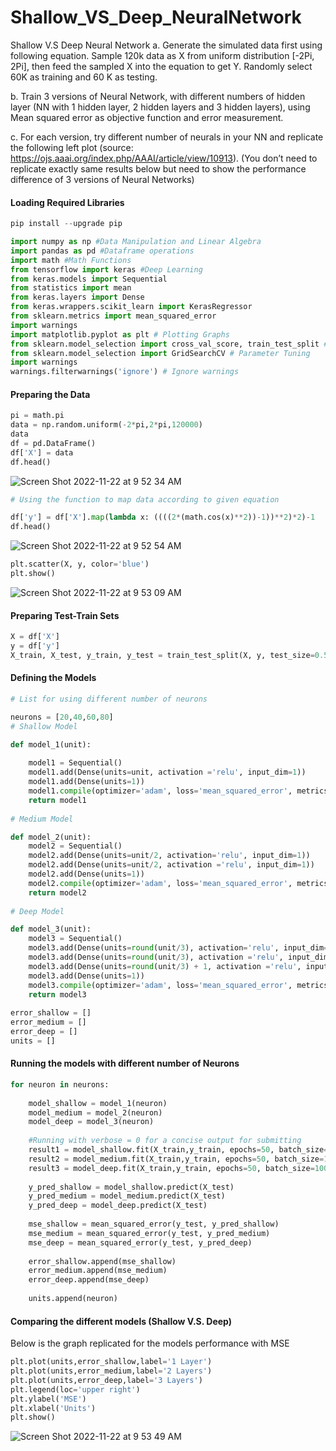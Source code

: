 # Shallow_VS_Deep_NeuralNetwork


Shallow V.S Deep Neural Network
a. Generate the simulated data first using following equation. Sample 120k data as X from uniform distribution [-2Pi, 2Pi], then feed the sampled X into the equation to get Y. Randomly select 60K as training and 60 K as testing.

b. Train 3 versions of Neural Network, with different numbers of hidden layer (NN with 1 hidden layer, 2 hidden layers and 3 hidden layers), using Mean squared error as objective function and error measurement.

c. For each version, try different number of neurals in your NN and replicate the following left plot (source: https://ojs.aaai.org/index.php/AAAI/article/view/10913). (You don’t need to replicate exactly same results below but need to show the performance difference of 3 versions of Neural Networks)


#### Loading Required Libraries

```python
pip install --upgrade pip

import numpy as np #Data Manipulation and Linear Algebra
import pandas as pd #Dataframe operations
import math #Math Functions
from tensorflow import keras #Deep Learning
from keras.models import Sequential
from statistics import mean
from keras.layers import Dense
from keras.wrappers.scikit_learn import KerasRegressor
from sklearn.metrics import mean_squared_error
import warnings
import matplotlib.pyplot as plt # Plotting Graphs
from sklearn.model_selection import cross_val_score, train_test_split # Cross Validation and Splitting Test/Tra
from sklearn.model_selection import GridSearchCV # Parameter Tuning
import warnings
warnings.filterwarnings('ignore') # Ignore warnings
```

#### Preparing the Data

```python
pi = math.pi
data = np.random.uniform(-2*pi,2*pi,120000)
data
df = pd.DataFrame()
df['X'] = data
df.head()
```
![Screen Shot 2022-11-22 at 9 52 34 AM](https://user-images.githubusercontent.com/50436546/203359893-9d2c6583-1487-4590-b984-de8274f392a1.png)

```python
# Using the function to map data according to given equation

df['y'] = df['X'].map(lambda x: ((((2*(math.cos(x)**2))-1))**2)*2)-1
df.head()
```

![Screen Shot 2022-11-22 at 9 52 54 AM](https://user-images.githubusercontent.com/50436546/203359981-14026876-673e-4596-824d-4206c3e83272.png)

```python
plt.scatter(X, y, color='blue')
plt.show()
```
![Screen Shot 2022-11-22 at 9 53 09 AM](https://user-images.githubusercontent.com/50436546/203360039-09b09c42-e6c5-47c8-90ff-48b9c7d05a28.png)

#### Preparing Test-Train Sets
```python
X = df['X']
y = df['y']
X_train, X_test, y_train, y_test = train_test_split(X, y, test_size=0.5, random_state=42)
```
#### Defining the Models
```python
# List for using different number of neurons

neurons = [20,40,60,80]
# Shallow Model

def model_1(unit):
    
    model1 = Sequential()
    model1.add(Dense(units=unit, activation ='relu', input_dim=1))
    model1.add(Dense(units=1))
    model1.compile(optimizer='adam', loss='mean_squared_error', metrics=['mse'])
    return model1
    
# Medium Model

def model_2(unit):
    model2 = Sequential()
    model2.add(Dense(units=unit/2, activation='relu', input_dim=1))
    model2.add(Dense(units=unit/2, activation ='relu', input_dim=1))
    model2.add(Dense(units=1))
    model2.compile(optimizer='adam', loss='mean_squared_error', metrics=['mse'])
    return model2
    
# Deep Model

def model_3(unit):
    model3 = Sequential()
    model3.add(Dense(units=round(unit/3), activation='relu', input_dim=1))
    model3.add(Dense(units=round(unit/3), activation ='relu', input_dim=1))
    model3.add(Dense(units=round(unit/3) + 1, activation ='relu', input_dim=1))
    model3.add(Dense(units=1))
    model3.compile(optimizer='adam', loss='mean_squared_error', metrics=['mse'])
    return model3
    
error_shallow = []
error_medium = []
error_deep = []
units = []
```

#### Running the models with different number of Neurons

```python
for neuron in neurons:
    
    model_shallow = model_1(neuron)
    model_medium = model_2(neuron)
    model_deep = model_3(neuron)
    
    #Running with verbose = 0 for a concise output for submitting
    result1 = model_shallow.fit(X_train,y_train, epochs=50, batch_size=100, verbose=0)
    result2 = model_medium.fit(X_train,y_train, epochs=50, batch_size=100, verbose=0)
    result3 = model_deep.fit(X_train,y_train, epochs=50, batch_size=100, verbose=0)
    
    y_pred_shallow = model_shallow.predict(X_test)
    y_pred_medium = model_medium.predict(X_test)
    y_pred_deep = model_deep.predict(X_test)
    
    mse_shallow = mean_squared_error(y_test, y_pred_shallow)
    mse_medium = mean_squared_error(y_test, y_pred_medium)
    mse_deep = mean_squared_error(y_test, y_pred_deep)
    
    error_shallow.append(mse_shallow)
    error_medium.append(mse_medium)
    error_deep.append(mse_deep)
    
    units.append(neuron)
```


#### Comparing the different models (Shallow V.S. Deep)

Below is the graph replicated for the models performance with MSE

```python
plt.plot(units,error_shallow,label='1 Layer')
plt.plot(units,error_medium,label='2 Layers')
plt.plot(units,error_deep,label='3 Layers')
plt.legend(loc='upper right')
plt.ylabel('MSE')
plt.xlabel('Units')
plt.show()
```

![Screen Shot 2022-11-22 at 9 53 49 AM](https://user-images.githubusercontent.com/50436546/203360203-c8d56041-c333-4c6f-8071-31b40e29e254.png)
